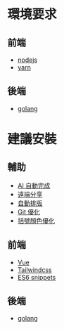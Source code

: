 # 環境要求

## 前端

- [nodejs](https://nodejs.dev/)
- [yarn](https://yarnpkg.com/lang/en/docs/install/)
## 後端

- [golang](https://golang.org/dl/)

# 建議安裝

## 輔助

- [AI 自動完成](https://marketplace.visualstudio.com/items?itemname=tabnine.tabnine-vscode)
- [遠端分享](https://marketplace.visualstudio.com/items?itemname=ms-vsliveshare.vsliveshare)
- [自動排版](https://marketplace.visualstudio.com/items?itemname=esbenp.prettier-vscode)
- [Git 優化](https://marketplace.visualstudio.com/items?itemname=eamodio.gitlens)
- [括號顏色優化](https://marketplace.visualstudio.com/items?itemname=coenraads.bracket-pair-colorizer-2)

## 前端

- [Vue](https://marketplace.visualstudio.com/items?itemname=octref.vetur)
- [Tailwindcss](https://marketplace.visualstudio.com/items?itemname=bradlc.vscode-tailwindcss)
- [ES6 snippets](https://marketplace.visualstudio.com/items?itemname=xabikos.javascriptsnippets)
<!-- - [](https://marketplace.visualstudio.com/items?itemname=) -->

## 後端
- [golang](https://marketplace.visualstudio.com/items?itemname=golang.go)
<!-- - [](https://marketplace.visualstudio.com/items?itemname=) -->
<!-- - [](https://marketplace.visualstudio.com/items?itemname=) -->
<!-- - [](https://marketplace.visualstudio.com/items?itemname=) -->